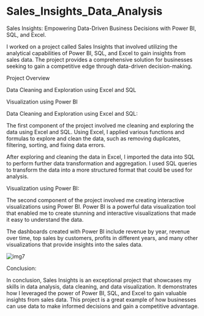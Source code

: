 # Sales_Insights_Data_Analysis

Sales Insights: Empowering Data-Driven Business Decisions with Power BI, SQL, and Excel.


I worked on a project called Sales Insights that involved utilizing the analytical capabilities of Power BI, SQL, and Excel to gain insights from sales data. The project provides a comprehensive solution for businesses seeking to gain a competitive edge through data-driven decision-making.

Project Overview

Data Cleaning and Exploration using Excel and SQL

Visualization using Power BI

Data Cleaning and Exploration using Excel and SQL:

The first component of the project involved me cleaning and exploring the data using Excel and SQL. Using Excel, I applied various functions and formulas to explore and clean the data, such as removing duplicates, filtering, sorting, and fixing data errors.

After exploring and cleaning the data in Excel, I imported the data into SQL to perform further data transformation and aggregation. I used SQL queries to transform the data into a more structured format that could be used for analysis.

Visualization using Power BI:

The second component of the project involved me creating interactive visualizations using Power BI. Power BI is a powerful data visualization tool that enabled me to create stunning and interactive visualizations that made it easy to understand the data.

The dashboards created with Power BI include revenue by year, revenue over time, top sales by customers, profits in different years, and many other visualizations that provide insights into the sales data.

![img7](https://user-images.githubusercontent.com/112967999/230697378-cf93523e-8c64-413a-aa6e-676d21054cc6.jpg)

Conclusion:

In conclusion, Sales Insights is an exceptional project that showcases my skills in data analysis, data cleaning, and data visualization. It demonstrates how I leveraged the power of Power BI, SQL, and Excel to gain valuable insights from sales data. This project is a great example of how businesses can use data to make informed decisions and gain a competitive advantage.
